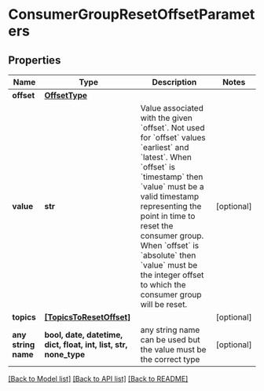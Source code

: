 # ConsumerGroupResetOffsetParameters


## Properties
Name | Type | Description | Notes
------------ | ------------- | ------------- | -------------
**offset** | [**OffsetType**](OffsetType.md) |  | 
**value** | **str** | Value associated with the given &#x60;offset&#x60;. Not used for &#x60;offset&#x60; values &#x60;earliest&#x60; and &#x60;latest&#x60;. When &#x60;offset&#x60; is &#x60;timestamp&#x60; then &#x60;value&#x60; must be a valid timestamp representing the point in time to reset the consumer group. When &#x60;offset&#x60; is &#x60;absolute&#x60; then &#x60;value&#x60; must be the integer offset to which the consumer group will be reset. | [optional] 
**topics** | [**[TopicsToResetOffset]**](TopicsToResetOffset.md) |  | [optional] 
**any string name** | **bool, date, datetime, dict, float, int, list, str, none_type** | any string name can be used but the value must be the correct type | [optional]

[[Back to Model list]](../README.md#documentation-for-models) [[Back to API list]](../README.md#documentation-for-api-endpoints) [[Back to README]](../README.md)


